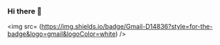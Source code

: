 ### Hi there 👋

<img src= (https://img.shields.io/badge/Gmail-D14836?style=for-the-badge&logo=gmail&logoColor=white) />

<!--
**luisgustavodemiranda/luisgustavodemiranda** is a ✨ _special_ ✨ repository because its `README.md` (this file) appears on your GitHub profile.

Here are some ideas to get you started:

- 🔭 I’m currently working on ...
- 🌱 I’m currently learning ...
- 👯 I’m looking to collaborate on ...
- 🤔 I’m looking for help with ...
- 💬 Ask me about ...
- 📫 How to reach me: ...
- 😄 Pronouns: ...
- ⚡ Fun fact: ...
-->
